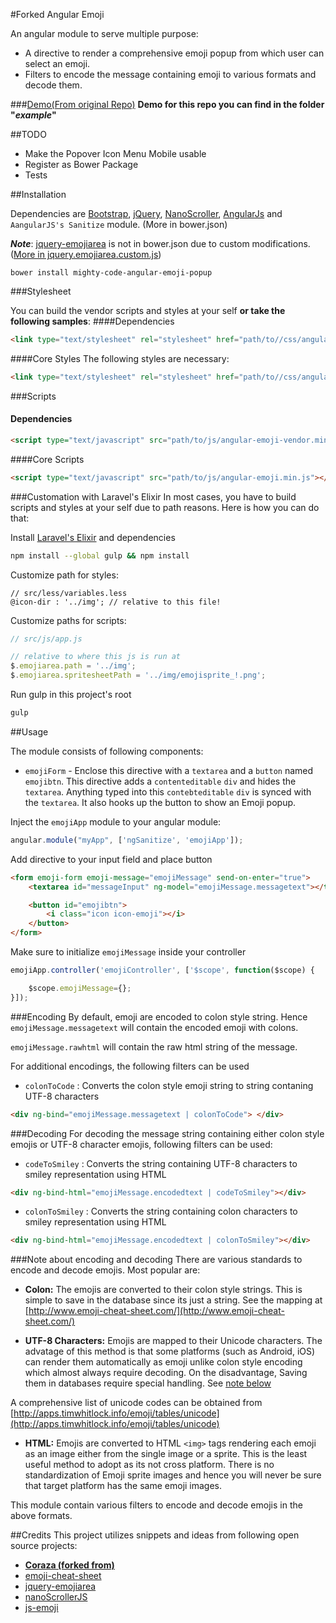 #Forked Angular Emoji

An angular module to serve multiple purpose:

* A directive to render a comprehensive emoji popup from which user can select an emoji.
* Filters to encode the message containing emoji to various formats and decode them.

###[Demo(From original Repo)](http://coraza.github.io/angular-emoji-popup/)
**Demo for this repo you can find in the folder "*example*"**

##TODO
 - Make the Popover Icon Menu Mobile usable
 - Register as Bower Package
 - Tests

##Installation

Dependencies are [Bootstrap](https://github.com/twbs/bootstrap), [jQuery](https://github.com/jquery/jquery), [NanoScroller](https://github.com/jamesflorentino/nanoScrollerJS), [AngularJs](https://github.com/angular/angular) and `AangularJS's Sanitize` module. (More in bower.json)

***Note***: [jquery-emojiarea](https://github.com/diy/jquery-emojiarea) is not in bower.json due to custom modifications. ([More in jquery.emojiarea.custom.js](https://github.com/mighty-code/angular-emoji-popup/blob/master/src/js/jquery.emojiarea.custom.js))

```
bower install mighty-code-angular-emoji-popup
```

###Stylesheet

You can build the vendor scripts and styles at your self **or take the following samples**:
####Dependencies
```html
<link type="text/stylesheet" rel="stylesheet" href="path/to//css/angular-emoji-vendor.min.css"/>
```

####Core Styles
The following styles are necessary:
```html
<link type="text/stylesheet" rel="stylesheet" href="path/to//css/angular-emoji.min.css"/>
```

###Scripts
#### Dependencies
```html
<script type="text/javascript" src="path/to/js/angular-emoji-vendor.min.js"></script>
```

####Core Scripts

```html
<script type="text/javascript" src="path/to/js/angular-emoji.min.js"></script>
```

###Customation with Laravel's Elixir
In most cases, you have to build scripts and styles at your self due to path reasons.
Here is how you can do that:

Install [Laravel's Elixir](http://laravel.com/docs/5.1/elixir) and dependencies

```sh
npm install --global gulp && npm install
```

Customize path for styles:

```less
// src/less/variables.less
@icon-dir : '../img'; // relative to this file!
```
Customize paths for scripts:

```javascript
// src/js/app.js

// relative to where this js is run at
$.emojiarea.path = '../img'; 
$.emojiarea.spritesheetPath = '../img/emojisprite_!.png'; 
```
Run gulp in this project's root
```bash
gulp
```

##Usage

The module consists of following components:

* `emojiForm` - Enclose this directive with a `textarea` and a `button` named `emojibtn`.
This directive adds a `contenteditable` `div` and hides the `textarea`. Anything typed into this `contebteditable` `div` is synced with the `textarea`. It also hooks up the button to show an Emoji popup. 

Inject the `emojiApp` module to your angular module:

```js
angular.module("myApp", ['ngSanitize', 'emojiApp']);
```
Add directive to your input field and place button
```html
<form emoji-form emoji-message="emojiMessage" send-on-enter="true">
    <textarea id="messageInput" ng-model="emojiMessage.messagetext"></textarea>

    <button id="emojibtn">
        <i class="icon icon-emoji"></i>
    </button>
</form>
```

Make sure to initialize `emojiMessage` inside your controller

```js
emojiApp.controller('emojiController', ['$scope', function($scope) {

	$scope.emojiMessage={};
}]);
```
###Encoding 
By default, emoji are encoded to colon style string. Hence `emojiMessage.messagetext` will contain the encoded emoji with colons.

`emojiMessage.rawhtml` will contain the raw html string of the message.

For additional encodings, the following filters can be used

* `colonToCode` : Converts the colon style emoji string to string contaning UTF-8 characters

```html
<div ng-bind="emojiMessage.messagetext | colonToCode"> </div>
```

###Decoding 
For decoding the message string containing either colon style emojis or UTF-8 character emojis, following filters can be used:

* `codeToSmiley` : Converts the string containing UTF-8 characters to smiley representation using HTML

```html
<div ng-bind-html="emojiMessage.encodedtext | codeToSmiley"></div>
```

* `colonToSmiley` : Converts the string containing colon characters to smiley representation using HTML

```html
<div ng-bind-html="emojiMessage.encodedtext | colonToSmiley"></div>
```
###Note about encoding and decoding
There are various standards to encode and decode emojis. Most popular are:

* **Colon:** The emojis are converted to their colon style strings. This is simple to save in the database since its just a string.
See the mapping at [http://www.emoji-cheat-sheet.com/](http://www.emoji-cheat-sheet.com/)

* **UTF-8 Characters:** Emojis are mapped to their Unicode characters.  The advatage of this method is that some platforms (such as Android, iOS) can render them automatically as emoji unlike colon style encoding which almost always require decoding. On the disadvantage, Saving them in databases require special handling. See [note below](#db)

A comprehensive list of unicode codes can be obtained from [http://apps.timwhitlock.info/emoji/tables/unicode](http://apps.timwhitlock.info/emoji/tables/unicode)

* **HTML:** Emojis are converted to HTML `<img>` tags rendering each emoji as an image either from the single image or a sprite. 
This is the least useful method to adopt as its not cross platform. There is no standardization of Emoji sprite images and hence you will never be sure that target platform has the same emoji images.

This module contain various filters to encode and decode emojis in the above formats.

##Credits
This project utilizes snippets and ideas from following open source projects:

* [**Coraza (forked from)**](https://github.com/Coraza/angular-emoji-popup)
* [emoji-cheat-sheet](https://github.com/arvida/emoji-cheat-sheet.com)
* [jquery-emojiarea](https://github.com/diy/jquery-emojiarea)
* [nanoScrollerJS](https://github.com/jamesflorentino/nanoScrollerJS)
* [js-emoji](https://github.com/iamcal/js-emoji)